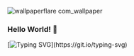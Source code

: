 ![wallpaperflare com_wallpaper](https://github.com/sensaiankit/sensaiankit/assets/84318238/7551cd06-4c8d-4b2b-9a30-4b90e368930c)


### Hello World! 👋

[![Typing SVG](https://readme-typing-svg.demolab.com?font=Fira+Code&size=15&pause=1000&width=435&lines=Hello+this+is+Ankit%2C+Welcome+to+my+Github+page!)](https://git.io/typing-svg)

<!--
**sensaiankit/sensaiankit** is a ✨ _special_ ✨ repository because its `README.md` (this file) appears on your GitHub profile.

Here are some ideas to get you started:

- 🔭 I’m currently working on enhancing my skills
- 🌱 I’m currently learning Web Dev and DSA ....
- 👯 I’m looking to collaborate on any Open Source Project
- 💬 Ask me about ...
- 📫 How to reach me: ...
- 😄 Pronouns: ...
- ⚡ Fun fact: ...
-->
